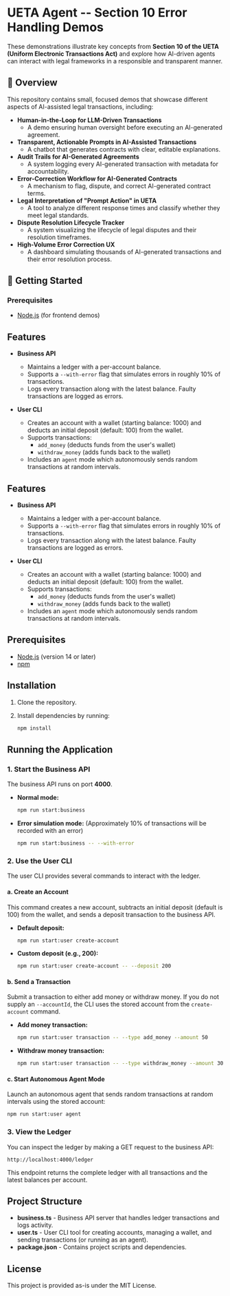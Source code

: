 # UETA Agent -- Section 10 Error Handling Demos

These demonstrations illustrate key concepts from **Section 10 of the UETA (Uniform Electronic Transactions Act)** and explore how AI-driven agents can interact with legal frameworks in a responsible and transparent manner.  

## 📌 Overview  

This repository contains small, focused demos that showcase different aspects of AI-assisted legal transactions, including:  

- **Human-in-the-Loop for LLM-Driven Transactions**  
  - A demo ensuring human oversight before executing an AI-generated agreement.  
- **Transparent, Actionable Prompts in AI-Assisted Transactions**  
  - A chatbot that generates contracts with clear, editable explanations.  
- **Audit Trails for AI-Generated Agreements**  
  - A system logging every AI-generated transaction with metadata for accountability.  
- **Error-Correction Workflow for AI-Generated Contracts**  
  - A mechanism to flag, dispute, and correct AI-generated contract terms.  
- **Legal Interpretation of "Prompt Action" in UETA**  
  - A tool to analyze different response times and classify whether they meet legal standards.  
- **Dispute Resolution Lifecycle Tracker**  
  - A system visualizing the lifecycle of legal disputes and their resolution timeframes.  
- **High-Volume Error Correction UX**  
  - A dashboard simulating thousands of AI-generated transactions and their error resolution process.  

## 🚀 Getting Started  

### Prerequisites  
- [Node.js](https://nodejs.org/) (for frontend demos)  

## Features

- **Business API**
  - Maintains a ledger with a per-account balance.
  - Supports a `--with-error` flag that simulates errors in roughly 10% of transactions.
  - Logs every transaction along with the latest balance. Faulty transactions are logged as errors.
  
- **User CLI**
  - Creates an account with a wallet (starting balance: 1000) and deducts an initial deposit (default: 100) from the wallet.
  - Supports transactions:
    - `add_money` (deducts funds from the user's wallet)
    - `withdraw_money` (adds funds back to the wallet)
  - Includes an `agent` mode which autonomously sends random transactions at random intervals.

## Features

- **Business API**
  - Maintains a ledger with a per-account balance.
  - Supports a `--with-error` flag that simulates errors in roughly 10% of transactions.
  - Logs every transaction along with the latest balance. Faulty transactions are logged as errors.
  
- **User CLI**
  - Creates an account with a wallet (starting balance: 1000) and deducts an initial deposit (default: 100) from the wallet.
  - Supports transactions:
    - `add_money` (deducts funds from the user's wallet)
    - `withdraw_money` (adds funds back to the wallet)
  - Includes an `agent` mode which autonomously sends random transactions at random intervals.

## Prerequisites

- [Node.js](https://nodejs.org/) (version 14 or later)
- [npm](https://www.npmjs.com/)

## Installation

1. Clone the repository.
2. Install dependencies by running:

   ```bash
   npm install
   ```

## Running the Application

### 1. Start the Business API

The business API runs on port **4000**.

- **Normal mode:**

  ```bash
  npm run start:business
  ```

- **Error simulation mode:** (Approximately 10% of transactions will be recorded with an error)

  ```bash
  npm run start:business -- --with-error
  ```

### 2. Use the User CLI

The user CLI provides several commands to interact with the ledger.

#### a. Create an Account

This command creates a new account, subtracts an initial deposit (default is 100) from the wallet, and sends a deposit transaction to the business API.

- **Default deposit:**

  ```bash
  npm run start:user create-account
  ```

- **Custom deposit (e.g., 200):**

  ```bash
  npm run start:user create-account -- --deposit 200
  ```

#### b. Send a Transaction

Submit a transaction to either add money or withdraw money. If you do not supply an `--accountId`, the CLI uses the stored account from the `create-account` command.

- **Add money transaction:**

  ```bash
  npm run start:user transaction -- --type add_money --amount 50
  ```

- **Withdraw money transaction:**

  ```bash
  npm run start:user transaction -- --type withdraw_money --amount 30
  ```

#### c. Start Autonomous Agent Mode

Launch an autonomous agent that sends random transactions at random intervals using the stored account:

```bash
npm run start:user agent
```

### 3. View the Ledger

You can inspect the ledger by making a GET request to the business API:

```
http://localhost:4000/ledger
```

This endpoint returns the complete ledger with all transactions and the latest balances per account.

## Project Structure

- **business.ts** - Business API server that handles ledger transactions and logs activity.
- **user.ts** - User CLI tool for creating accounts, managing a wallet, and sending transactions (or running as an agent).
- **package.json** - Contains project scripts and dependencies.

## License

This project is provided as-is under the MIT License.
```
